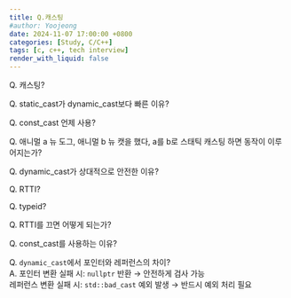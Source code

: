 ```yaml
---
title: Q.캐스팅
#author: Yoojeong
date: 2024-11-07 17:00:00 +0800
categories: [Study, C/C++]
tags: [c, c++, tech interview]
render_with_liquid: false
---
```



Q. 캐스팅?  

Q. static_cast가 dynamic_cast보다 빠른 이유?  

Q. const_cast 언제 사용?  

Q. 애니멀 a 뉴 도그, 애니멀 b 뉴 캣을 했다, a를 b로 스태틱 캐스팅 하면 동작이 이루어지는가?  

Q. dynamic_cast가 상대적으로 안전한 이유?  

Q. RTTI?  

Q. typeid?  

Q. RTTI를 끄면 어떻게 되는가?  

Q. const_cast를 사용하는 이유?  


Q. `dynamic_cast`에서 포인터와 레퍼런스의 차이?  
A. 포인터 변환 실패 시: `nullptr` 반환 → 안전하게 검사 가능  
레퍼런스 변환 실패 시: `std::bad_cast` 예외 발생 → 반드시 예외 처리 필요  